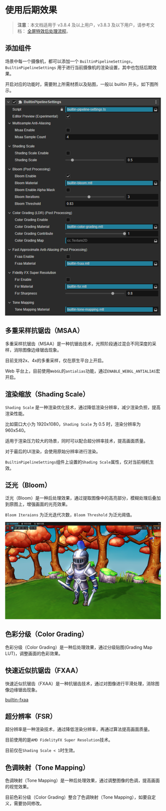 # 使用后期效果

> **注意**：本文档适用于 v3.8.4 及以上用户，v3.8.3 及以下用户，请参考文档： [全屏特效后处理流程](./post-process/index.md)。

## 添加组件

场景中每一个摄像机，都可以添加一个 `BuiltinPipelineSettings`，`BuiltinPipelineSettings` 用于进行当前摄像机的渲染设置，其中也包括后期效果。

开启对应的功能时，需要附上所需材质以及贴图，一般以 builtin 开头，如下图所示。

![builtin-pipeline-settings](./image/builtin-pipeline-settings.png)

## 多重采样抗锯齿（MSAA）

多重采样抗锯齿（MSAA）是一种抗锯齿技术，光照阶段通过混合不同深度的采样，消除图像边缘锯齿现象。

目前支持2x、4x的多重采样，仅在原生平台上开启。

Web 平台上，目前使用`WebGL`的`antialias`功能，通过`ENABLE_WEBGL_ANTIALIAS`宏开启。

## 渲染缩放（Shading Scale）

`Shading Scale` 是一种渲染优化技术，通过降低渲染分辨率，减少渲染负担，提高渲染性能。

比如窗口大小为 1920x1080，`Shading Scale` 为 0.5 时，渲染分辨率为 960x540。

适用于渲染压力较大的场景，同时可以配合超分辨率技术，提高画面质量。

对于最后的UI渲染，会使用原始分辨率进行渲染。

`BuiltinPipelineSettings`组件上设置的`Shading Scale`属性，仅对当前相机生效。

## 泛光（Bloom）

泛光（Bloom）是一种后处理效果，通过提取图像中的高亮部分，模糊处理后叠加到原图上，增强画面的光亮效果。

`Bloom Iteraions` 为泛光迭代次数，`Bloom Threshold` 为泛光阈值。

![builtin-bloom](./image/builtin-bloom.png)

## 色彩分级（Color Grading）

色彩分级（Color Grading）是一种后处理效果，通过分级贴图(Grading Map LUT)，调整画面的色彩效果。

## 快速近似抗锯齿（FXAA）

快速近似抗锯齿（FXAA）是一种抗锯齿技术，通过对图像进行平滑处理，消除图像边缘锯齿现象。

[builtin-fxaa](./image/builtin-fxaa.png)

## 超分辨率（FSR）

超分辨率是一种渲染技术，通过降低渲染分辨率，再通过算法提高画面质量。

目前使用的是`AMD FidelityFX Super Resolution`技术。

目前仅在`Shading Scale < 1`时生效。

## 色调映射（Tone Mapping）

色调映射（Tone Mapping）是一种后处理效果，通过调整图像的色调，提高画面的视觉效果。

目前色彩分级（Color Grading）整合了色调映射（Tone Mapping），如要自定义，需要协同修改。
